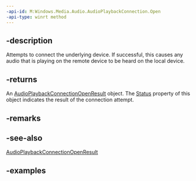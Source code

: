 ```yaml
---
-api-id: M:Windows.Media.Audio.AudioPlaybackConnection.Open
-api-type: winrt method
---
```


## -description

Attempts to connect the underlying device. If successful, this causes any audio that is playing on the remote device to be heard on the local device. 

## -returns

An [AudioPlaybackConnectionOpenResult](audioplaybackconnectionopenresult.md) object. The [Status](audioplaybackconnectionopenresult_status.md) property of this object indicates the result of the connection attempt.

## -remarks

## -see-also

[AudioPlaybackConnectionOpenResult](audioplaybackconnectionopenresult.md)

## -examples

